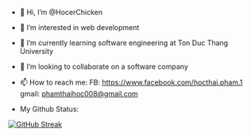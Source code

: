 - 👋 Hi, I’m @HocerChicken
- 👀 I’m interested in web development 

- 🌱 I’m currently learning software engineering at Ton Duc Thang University
- 💞️ I’m looking to collaborate on a software company
- 📫 How to reach me:
FB: https://www.facebook.com/hocthai.pham.1
gmail: phamthaihoc008@gmail.com

- My Github Status:

[![GitHub Streak](https://streak-stats.demolab.com/?user=HocerChicken)](https://git.io/streak-stats)
<!---
HocerChicken/HocerChicken is a ✨ special ✨ repository because its `README.md` (this file) appears on your GitHub profile.
You can click the Preview link to take a look at your changes.
--->
